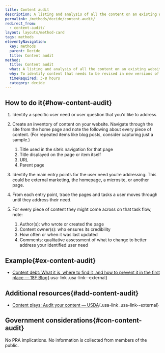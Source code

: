 ```yaml
---
title: Content audit
description: A listing and analysis of all the content on an existing website (including pages, files, videos, audio or other data) that your users might reasonably encounter.
permalink: /methods/decide/content-audit/
redirect_from:
  - content-audit/
layout: layouts/method-card
tags: methods
eleventyNavigation:
  key: methods
  parent: Decide
  title: Content audit
method:
  title: Content audit
  what: A listing and analysis of all the content on an existing website (including pages, files, videos, audio or other data) that your users might reasonably encounter.
  why: To identify content that needs to be revised in new versions of a website. Content audits can also help you identify who is responsible for content, how often it should be updated, and what role a particular piece of content plays for users.
  timeRequired: 3-8 hours
  category: decide
---
```


## How to do it{#how-content-audit}

1. Identify a specific user need or user question that you’d like to address.
1. Create an inventory of content on your website. Navigate through the site from the home page and note the following about every piece of content. (For repeated items like blog posts, consider capturing just a sample.)

    1. Title used in the site’s navigation for that page
    1. Title displayed on the page or item itself
    1. URL
    1. Parent page

1. Identify the main entry points for the user need you’re addressing. This could be external marketing, the homepage, a microsite, or another page.
1. From each entry point, trace the pages and tasks a user moves through until they address their need.
1. For every piece of content they might come across on that task flow, note:

    1. Author(s): who wrote or created the page
    1. Content owner(s): who ensures its credibility
    1. How often or when it was last updated
    1. Comments: qualitative assessment of what to change to better address your identified user need

<section class="method--section method--section--18f-example" markdown="1">

## Example{#ex-content-audit}

- [Content debt: What it is, where to find it, and how to prevent it in the first place — 18F Blog](https://18f.gsa.gov/2016/05/19/content-debt-what-it-is-where-to-find-it-and-how-to-prevent-it-in-the-first-place/){.usa-link .usa-link--external}

</section>

<section class="method--section method--section--additional-resources" markdown="1">

## Additional resources{#add-content-audit}

- [Content plays: Audit your content — USDA](https://www.usda.gov/digital-strategy/content/plays#content3){.usa-link .usa-link--external}

</section>

<section class="method--section method--section--government-considerations" markdown="1" >

## Government considerations{#con-content-audit}

No PRA implications. No information is collected from members of the public.
</section>
